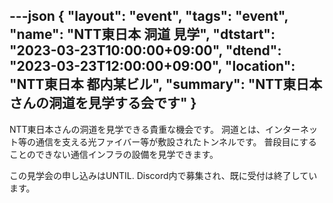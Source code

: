 ---json
{
    "layout": "event",
    "tags": "event",
    "name": "NTT東日本 洞道 見学",
    "dtstart": "2023-03-23T10:00:00+09:00",
    "dtend": "2023-03-23T12:00:00+09:00",
    "location": "NTT東日本 都内某ビル",
    "summary": "NTT東日本さんの洞道を見学する会です"
}
---

NTT東日本さんの洞道を見学できる貴重な機会です。
洞道とは、インターネット等の通信を支える光ファイバー等が敷設されたトンネルです。
普段目にすることのできない通信インフラの設備を見学できます。

この見学会の申し込みはUNTIL. Discord内で募集され、既に受付は終了しています。